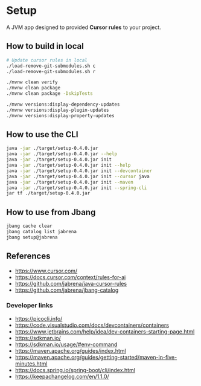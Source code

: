 # Setup

A JVM app designed to provided **Cursor rules** to your project.

## How to build in local

```bash
# Update cursor rules in local
./load-remove-git-submodules.sh c
./load-remove-git-submodules.sh r

./mvnw clean verify
./mvnw clean package
./mvnw clean package -DskipTests

./mvnw versions:display-dependency-updates
./mvnw versions:display-plugin-updates
./mvnw versions:display-property-updates
```

## How to use the CLI

```bash
java -jar ./target/setup-0.4.0.jar
java -jar ./target/setup-0.4.0.jar --help
java -jar ./target/setup-0.4.0.jar init
java -jar ./target/setup-0.4.0.jar init --help
java -jar ./target/setup-0.4.0.jar init --devcontainer
java -jar ./target/setup-0.4.0.jar init --cursor java
java -jar ./target/setup-0.4.0.jar init --maven
java -jar ./target/setup-0.4.0.jar init --spring-cli
jar tf ./target/setup-0.4.0.jar
```

## How to use from Jbang

```bash
jbang cache clear
jbang catalog list jabrena
jbang setup@jabrena
```

## References

- https://www.cursor.com/
- https://docs.cursor.com/context/rules-for-ai
- https://github.com/jabrena/java-cursor-rules
- https://github.com/jabrena/jbang-catalog

### Developer links

- https://picocli.info/
- https://code.visualstudio.com/docs/devcontainers/containers
- https://www.jetbrains.com/help/idea/dev-containers-starting-page.html
- https://sdkman.io/
- https://sdkman.io/usage/#env-command
- https://maven.apache.org/guides/index.html
- https://maven.apache.org/guides/getting-started/maven-in-five-minutes.html
- https://docs.spring.io/spring-boot/cli/index.html
- https://keepachangelog.com/en/1.1.0/
